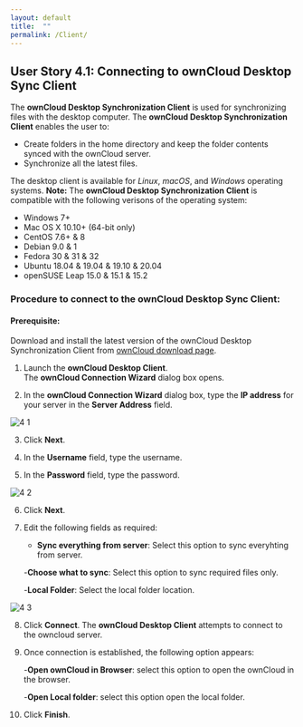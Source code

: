 ```yaml
---
layout: default
title:  ""
permalink: /Client/
---
```


## User Story 4.1: Connecting to ownCloud Desktop Sync Client

The **ownCloud Desktop Synchronization Client** is used for synchronizing files with the desktop computer.
The **ownCloud Desktop Synchronization Client** enables the user to:
* Create folders in the home directory and keep the folder contents synced with the ownCloud server.   
* Synchronize all the latest files.  

The desktop client is available for _Linux_, _macOS_, and _Windows_ operating systems. 
**Note:** The **ownCloud Desktop Synchronization Client** is compatible with the following verisons of the operating system:

* Windows 7+
* Mac OS X 10.10+ (64-bit only)
* CentOS 7.6+ & 8
* Debian 9.0 & 1
* Fedora 30 & 31 & 32
* Ubuntu 18.04 & 19.04 & 19.10 & 20.04
* openSUSE Leap 15.0 & 15.1 & 15.2

### Procedure to connect to the ownCloud Desktop Sync Client:

#### Prerequisite: 
Download  and install the latest version of the ownCloud Desktop Synchronization Client from [ownCloud download page](https://owncloud.org/download/). 

1. Launch the **ownCloud Desktop Client**.  
   The **ownCloud Connection Wizard** dialog box opens.

2. In the **ownCloud Connection Wizard** dialog box, type the **IP address** for your server in the **Server Address** field.
 
  ![4 1](https://doc.owncloud.com/desktop/_images/client-1.png) 
    
3. Click **Next**.  
   
        
4. In the **Username** field, type the username. 

5. In the **Password** field, type the password. 

 ![4 2](https://doc.owncloud.com/desktop/_images/client-2.png) 
        

6.  Click **Next**.

7. Edit the following fields as required: 

	- **Sync everything from server**: Select this option to sync everyhting from server. 
	
	-**Choose what to sync**: Select this option to sync required files only. 
	
	-**Local Folder**: Select the local folder location. 
	
 ![4 3](https://doc.owncloud.com/desktop/_images/client-3.png)  
	
8. Click **Connect**.
   The **ownCloud Desktop Client** attempts to connect to the owncloud server. 
   
9. Once connection is established, the following option appears:

	-**Open ownCloud in Browser**: select this option to open the ownCloud in the browser. 
	
	-**Open Local folder**: select this option open the local folder. 
	
10. Click **Finish**. 
